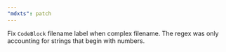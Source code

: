```yaml
---
"mdxts": patch
---
```


Fix `CodeBlock` filename label when complex filename. The regex was only accounting for strings that begin with numbers.
